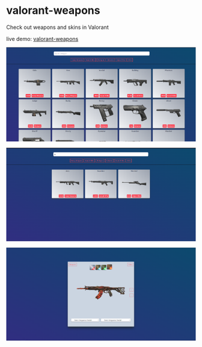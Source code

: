 # valorant-weapons

Check out weapons and skins in Valorant

live demo: <a href="https://valorant-weapons.netlify.app" >valorant-weapons</a>

![Screenshot 1](https://raw.githubusercontent.com/Gosmacx/valorant-weapons/main/screenshots/vw-1.png)

![Screenshot 2](https://raw.githubusercontent.com/Gosmacx/valorant-weapons/main/screenshots/vw-2.png)

![Screenshot 3](https://raw.githubusercontent.com/Gosmacx/valorant-weapons/main/screenshots/vw-3.png)

